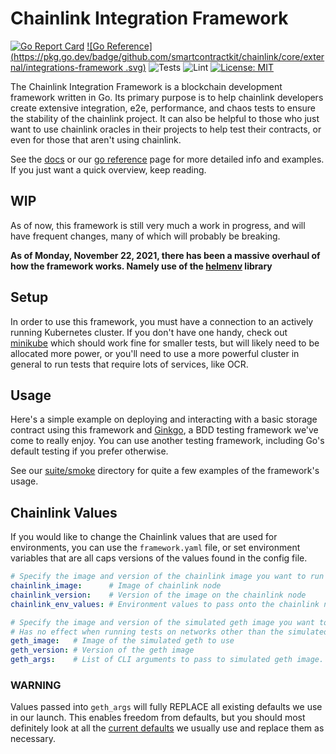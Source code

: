 # Chainlink Integration Framework

[![Go Report Card](https://goreportcard.com/badge/github.com/smartcontractkit/chainlink/core/external/integrations-framework )](https://goreportcard.com/report/github.com/smartcontractkit/chainlink/core/external/integrations-framework )
[![Go Reference](https://pkg.go.dev/badge/github.com/smartcontractkit/chainlink/core/external/integrations-framework .svg)](https://pkg.go.dev/github.com/smartcontractkit/chainlink/core/external/integrations-framework )
![Tests](https://github.com/smartcontractkit/chainlink/core/external/integrations-framework/actions/workflows/test.yaml/badge.svg)
![Lint](https://github.com/smartcontractkit/chainlink/core/external/integrations-framework/actions/workflows/lint.yaml/badge.svg)
[![License: MIT](https://img.shields.io/badge/License-MIT-yellow.svg)](https://opensource.org/licenses/MIT)

The Chainlink Integration Framework is a blockchain development framework written in Go. Its primary purpose is to help
chainlink developers create extensive integration, e2e, performance, and chaos tests to ensure the stability of the
chainlink project. It can also be helpful to those who just want to use chainlink oracles in their projects to help
test their contracts, or even for those that aren't using chainlink.

See the [docs](https://smartcontractkit.github.io/integrations-framework/) or our
[go reference](https://pkg.go.dev/github.com/smartcontractkit/chainlink/core/external/integrations-framework ) page for more detailed info and
examples. If you just want a quick overview, keep reading.

## WIP

As of now, this framework is still very much a work in progress, and will have frequent changes, many of which will probably be breaking.

**As of Monday, November 22, 2021, there has been a massive overhaul of how the framework works. Namely use of the [helmenv](https://github.com/smartcontractkit/helmenv) library**

## Setup

In order to use this framework, you must have a connection to an actively running Kubernetes cluster. If you don't have
one handy, check out [minikube](https://minikube.sigs.k8s.io/docs/start/) which should work fine for smaller tests,
but will likely need to be allocated more power, or you'll need to use a more powerful cluster in general to run tests
that require lots of services, like OCR.

## Usage

Here's a simple example on deploying and interacting with a basic storage contract using this framework and
[Ginkgo](https://github.com/onsi/ginkgo), a BDD testing framework we've come to really enjoy. You can use another testing
framework, including Go's default testing if you prefer otherwise.

See our [suite/smoke](suite/smoke) directory for quite a few examples of the framework's usage.

## Chainlink Values

If you would like to change the Chainlink values that are used for environments, you can use the `framework.yaml` file,
or set environment variables that are all caps versions of the values found in the config file.

```yaml
# Specify the image and version of the chainlink image you want to run tests against. Leave blank for default.
chainlink_image:      # Image of chainlink node
chainlink_version:    # Version of the image on the chainlink node
chainlink_env_values: # Environment values to pass onto the chainlink nodes

# Specify the image and version of the simulated geth image you want to run tests against. Leave blank for default.
# Has no effect when running tests on networks other than the simulated geth instances.
geth_image:   # Image of the simulated geth to use
geth_version: # Version of the geth image
geth_args:    # List of CLI arguments to pass to simulated geth image. WARNING
```

### WARNING

Values passed into `geth_args` will fully REPLACE all existing defaults we use in our launch. This enables freedom from defaults, but you should most definitely look at all the [current defaults](https://github.com/smartcontractkit/helmenv/blob/master/charts/geth/values.yaml#L16) we usually use and replace them as necessary.
